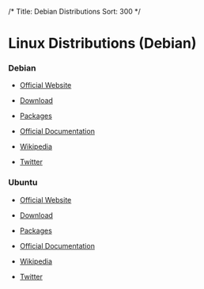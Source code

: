 /*
Title: Debian Distributions
Sort: 300
*/

# Linux Distributions (Debian)

### Debian

* [Official Website](https://www.debian.org/)

* [Download](https://www.debian.org/distrib/netinst)

* [Packages](https://www.debian.org/distrib/packages)

* [Official Documentation](https://www.debian.org/doc/)

* [Wikipedia](https://en.wikipedia.org/wiki/Debian)

* [Twitter](https://twitter.com/debian)

### Ubuntu

* [Official Website](https://www.ubuntu.com/)

* [Download](https://www.ubuntu.com/download)

* [Packages](https://packages.ubuntu.com/)

* [Official Documentation](https://help.ubuntu.com/)

* [Wikipedia](https://en.wikipedia.org/wiki/Ubuntu_(operating_system))

* [Twitter](https://twitter.com/ubuntu)
